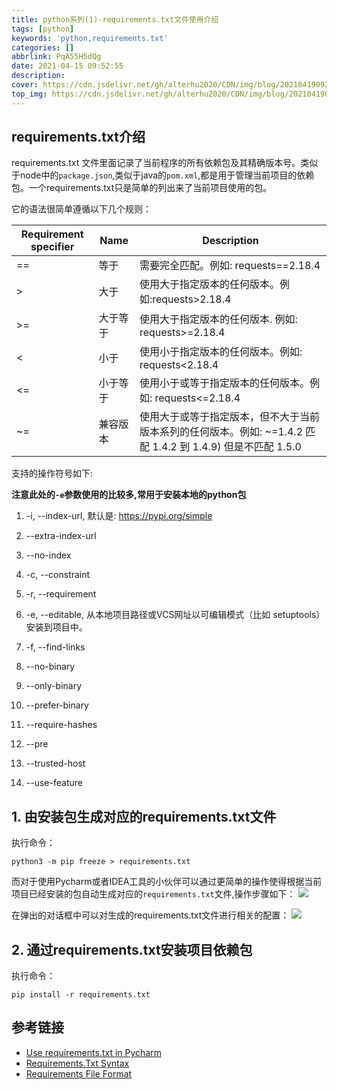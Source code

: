 ```yaml
---
title: python系列(1)-requirements.txt文件使用介绍
tags: [python]
keywords: 'python,requirements.txt'
categories: []
abbrlink: PqA55H5dQg
date: 2021-04-15 09:52:55
description:
cover: https://cdn.jsdelivr.net/gh/alterhu2020/CDN/img/blog/20210419092310.png
top_img: https://cdn.jsdelivr.net/gh/alterhu2020/CDN/img/blog/20210419092310.png
---
```


## requirements.txt介绍

requirements.txt 文件里面记录了当前程序的所有依赖包及其精确版本号。类似于node中的`package.json`,类似于java的`pom.xml`,都是用于管理当前项目的依赖包。一个requirements.txt只是简单的列出来了当前项目使用的包。

它的语法很简单遵循以下几个规则：

| Requirement specifier | Name     | Description                                                                                                                 |
| --------------------- | -------- | --------------------------------------------------------------------------------------------------------------------------- |
| ==                    | 等于     | 需要完全匹配。例如: requests==2.18.4                                                                                        |
| >                     | 大于     | 使用大于指定版本的任何版本。例如:requests>2.18.4                                                                            |
| >=                    | 大于等于 | 使用大于指定版本的任何版本. 例如: requests>=2.18.4                                                                          |
| <                     | 小于     | 使用小于指定版本的任何版本。例如: requests<2.18.4                                                                           |
| <=                    | 小于等于 | 使用小于或等于指定版本的任何版本。例如: requests<=2.18.4                                                                    |
| ~=                    | 兼容版本 | 使用大于或等于指定版本，但不大于当前版本系列的任何版本。例如: ~=1.4.2 匹配 1.4.2 到 1.4.9) 但是不匹配 1.5.0 |

支持的操作符号如下:

**注意此处的`-e`参数使用的比较多,常用于安装本地的python包**

1. -i, --index-url, 默认是:  https://pypi.org/simple

2. --extra-index-url

3. --no-index

4. -c, --constraint

5. -r, --requirement

6. -e, --editable, 从本地项目路径或VCS网址以可编辑模式（比如 setuptools）安装到项目中。

7. -f, --find-links

8. --no-binary

9. --only-binary

10. --prefer-binary

11. --require-hashes

12. --pre

13. --trusted-host

14. --use-feature



## 1. 由安装包生成对应的requirements.txt文件

执行命令：

```shell
python3 -m pip freeze > requirements.txt
```

而对于使用Pycharm或者IDEA工具的小伙伴可以通过更简单的操作使得根据当前项目已经安装的包自动生成对应的`requirements.txt`文件,操作步骤如下：
![](https://cdn.jsdelivr.net/gh/alterhu2020/CDN/img/blog/20210415100512.png)

在弹出的对话框中可以对生成的requirements.txt文件进行相关的配置：
![](https://resources.jetbrains.com/help/img/idea/2021.1/py_sync_requirements.png)

## 2. 通过requirements.txt安装项目依赖包

执行命令：

```shell
pip install -r requirements.txt
```

## 参考链接

- [Use requirements.txt in Pycharm](https://www.jetbrains.com/help/pycharm/managing-dependencies.html)
- [Requirements.Txt Syntax](https://docs.activestate.com/platform/projects/requirements-txt/)
- [Requirements File Format](https://pip.pypa.io/en/stable/reference/pip_install/#requirements-file-format)

